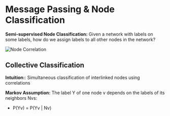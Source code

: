 # Message Passing & Node Classification

**Semi-supervised Node Classification:** Given a network with labels on some labels, how do we assign labels to all other nodes in the network?

<img src="https://github.com/zixi-liu/Graphical-Neural-Network/blob/main/Img/node-corr.PNG" alt="Node Correlation"/>

## Collective Classification

**Intuition:**: Simultaneous classification of interlinked nodes using correlations

**Markov Assumption:** The label Y of one node v depends on the labels of its neighbors Nvs:
- P(Yv) = P(Yv | Nv)
